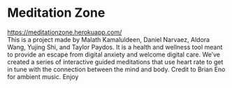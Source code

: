 # Meditation Zone 
https://meditationzone.herokuapp.com/ 
<br>
This is a project made by Malath Kamaluldeen, Daniel Narvaez, Aldora Wang, Yujing Shi, and Taylor Paydos. It is a health and wellness tool meant to provide an escape from digital anxiety and welcome digital care. We’ve created a series of interactive guided meditations that use heart rate to get in tune with the connection between the mind and body. Credit to Brian Eno for ambient music. Enjoy
